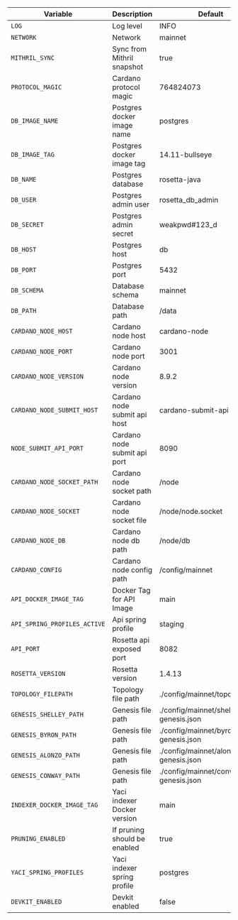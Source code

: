 | Variable                     | Description                  | Default                               |
| ---------------------------- | ---------------------------- | ------------------------------------- |
| `LOG`                        | Log level                    | INFO                                  |
| `NETWORK`                    | Network                      | mainnet                               |
| `MITHRIL_SYNC`               | Sync from Mithril snapshot   | true                                  |
| `PROTOCOL_MAGIC`             | Cardano protocol magic       | 764824073                             |
| `DB_IMAGE_NAME`              | Postgres docker image name   | postgres                              |
| `DB_IMAGE_TAG`               | Postgres docker image tag    | 14.11-bullseye                        |
| `DB_NAME`                    | Postgres database            | rosetta-java                          |
| `DB_USER`                    | Postgres admin user          | rosetta_db_admin                      |
| `DB_SECRET`                  | Postgres admin secret        | weakpwd#123_d                         |
| `DB_HOST`                    | Postgres host                | db                                    |
| `DB_PORT`                    | Postgres port                | 5432                                  |
| `DB_SCHEMA`                  | Database schema              | mainnet                               |
| `DB_PATH`                    | Database path                | /data                                 |
| `CARDANO_NODE_HOST`          | Cardano node host            | cardano-node                          |
| `CARDANO_NODE_PORT`          | Cardano node port            | 3001                                  |
| `CARDANO_NODE_VERSION`       | Cardano node version         | 8.9.2                                 |
| `CARDANO_NODE_SUBMIT_HOST`   | Cardano node submit api host | cardano-submit-api                    |
| `NODE_SUBMIT_API_PORT`       | Cardano node submit api port | 8090                                  |
| `CARDANO_NODE_SOCKET_PATH`   | Cardano node socket path     | /node                                 |
| `CARDANO_NODE_SOCKET`        | Cardano node socket file     | /node/node.socket                     |
| `CARDANO_NODE_DB`            | Cardano node db path         | /node/db                              |
| `CARDANO_CONFIG`             | Cardano node config path     | /config/mainnet                       |
| `API_DOCKER_IMAGE_TAG`       | Docker Tag for API Image     | main                                  |
| `API_SPRING_PROFILES_ACTIVE` | Api spring profile           | staging                               |
| `API_PORT`                   | Rosetta api exposed port     | 8082                                  |
| `ROSETTA_VERSION`            | Rosetta version              | 1.4.13                                |
| `TOPOLOGY_FILEPATH`          | Topology file path           | ./config/mainnet/topology.json        |
| `GENESIS_SHELLEY_PATH`       | Genesis file path            | ./config/mainnet/shelley-genesis.json |
| `GENESIS_BYRON_PATH`         | Genesis file path            | ./config/mainnet/byron-genesis.json   |
| `GENESIS_ALONZO_PATH `       | Genesis file path            | ./config/mainnet/alonzo-genesis.json  |
| `GENESIS_CONWAY_PATH`        | Genesis file path            | ./config/mainnet/conway-genesis.json  |
| `INDEXER_DOCKER_IMAGE_TAG`   | Yaci indexer Docker version  | main                                  |
| `PRUNING_ENABLED`            | If pruning should be enabled | true                                  |
| `YACI_SPRING_PROFILES`       | Yaci indexer spring profile  | postgres                              |
| `DEVKIT_ENABLED`             | Devkit enabled               | false                                 |
